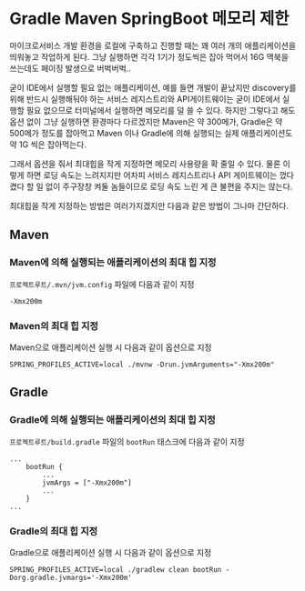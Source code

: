 # Gradle Maven SpringBoot 메모리 제한

마이크로서비스 개발 환경을 로컬에 구축하고 진행할 때는 꽤 여러 개의 애플리케이션을 띄워놓고 작업하게 된다. 그냥 실행하면 각각 1기가 정도씩은 잡아 먹어서 16G 맥북을 쓰는데도 페이징 발생으로 버벅버벅..

굳이 IDE에서 실행할 필요 없는 애플리케이션, 예를 들면 개발이 끝났지만 discovery를 위해 반드시 실행해둬야 하는 서비스 레지스트리와 API게이트웨이는 굳이 IDE에서 실행할 필요 없으므로 터미널에서 실행하면 메모리를 덜 쓸 수 있다. 하지만 그렇다고 해도 옵션 없이 그냥 실행하면 환경마다 다르겠지만 Maven은 약 300메가, Gradle은 약 500메가 정도를 잡아먹고 Maven 이나 Gradle에 의해 실행되는 실제 애플리케이션도 약 1G 씩은 잡아먹는다.

그래서 옵션을 줘서 최대힙을 작게 지정하면 메모리 사용량을 확 줄일 수 있다. 물론 이렇게 하면 로딩 속도는 느려지지만 어차피 서비스 레지스트리나 API 게이트웨이는 껐다켰다 할 일 없이 주구장창 켜둘 놈들이므로 로딩 속도 느린 게 큰 불편을 주지는 않는다.

최대힙을 작게 지정하는 방법은 여러가지겠지만 다음과 같은 방법이 그나마 간단하다.

## Maven

### Maven에 의해 실행되는 애플리케이션의 최대 힙 지정

`프로젝트루트/.mvn/jvm.config` 파일에 다음과 같이 지정

```
-Xmx200m
```

### Maven의 최대 힙 지정

Maven으로 애플리케이션 실행 시 다음과 같이 옵션으로 지정

```
SPRING_PROFILES_ACTIVE=local ./mvnw -Drun.jvmArguments="-Xmx200m"
```

## Gradle

### Gradle에 의해 실행되는 애플리케이션의 최대 힙 지정

`프로젝트루트/build.gradle` 파일의 `bootRun` 태스크에 다음과 같이 지정

```
...
    bootRun {
        ...
        jvmArgs = ["-Xmx200m"]
        ...
    }
...
```

### Gradle의 최대 힙 지정

Gradle으로 애플리케이션 실행 시 다음과 같이 옵션으로 지정

```
SPRING_PROFILES_ACTIVE=local ./gradlew clean bootRun -Dorg.gradle.jvmargs='-Xmx200m'
```


